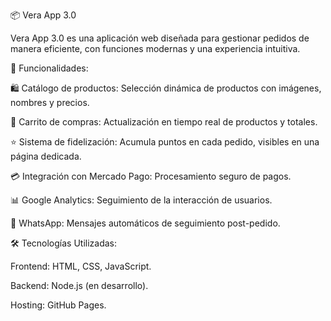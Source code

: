 📦 Vera App 3.0


Vera App 3.0 es una aplicación web diseñada para gestionar pedidos de manera eficiente, con funciones modernas y una experiencia intuitiva.



🚀 Funcionalidades:

🛍️ Catálogo de productos: Selección dinámica de productos con imágenes, nombres y precios.

🛒 Carrito de compras: Actualización en tiempo real de productos y totales.

⭐ Sistema de fidelización: Acumula puntos en cada pedido, visibles en una página dedicada.

💳 Integración con Mercado Pago: Procesamiento seguro de pagos.

📊 Google Analytics: Seguimiento de la interacción de usuarios.

📱 WhatsApp: Mensajes automáticos de seguimiento post-pedido.




🛠️ Tecnologías Utilizadas:

Frontend: HTML, CSS, JavaScript.

Backend: Node.js (en desarrollo).

Hosting: GitHub Pages.
